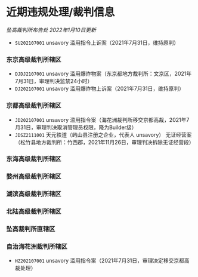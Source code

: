# 近期违规处理/裁判信息

*坠高裁判所布告处*
*2022年1月10日更新*

- `SU202107001` unsavory 滥用指令上诉案（2021年7月31日，维持原判）

### 东京高级裁判所辖区

- `DJDJ2107001` unsavory 滥用爆炸物案（东京都地方裁判所：文京区，2021年7月31日，审理判决监禁24小时）
- `DJ202107001` unsavory 滥用爆炸物上诉案（2021年7月31日，维持原判）

### 京都高级裁判所辖区

- `JD202107001` unsavory 滥用指令案（海花洲裁判所移交京都高裁，2021年7月31日，审理判决取消管理员权限，降为Builder级）
- `JDSZ2111001` 天元铁道（屿山县注册之企业，代表人 unsavory） 无证经营案（松竹县地方裁判所：竹西郡，2021年11月26日，审理判决拆除无证经营段）

### 东海高级裁判所辖区

### 婺州高级裁判所辖区

### 湖滨高级裁判所辖区

### 北陆高级裁判所辖区

### 坠高裁判所直辖区

### 自治海花洲裁判所辖区

- `HZ202107001` unsavory 滥用指令案（2021年7月31日，审理决定移交京都高裁处理）